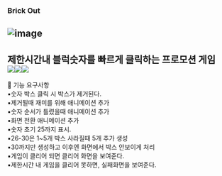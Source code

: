 
### Brick Out

![image](https://github.com/ckk914/BrickOut/assets/50573460/218f477a-06a8-4aca-8517-5fa04916b5f2)
---
 제한시간내 블럭숫자를 빠르게 클릭하는 프로모션 게임<br>
 <img src="https://img.shields.io/badge/language-html-red.svg?style=flat-square"/><img src="https://img.shields.io/badge/language-css-blue.svg?style=flat-square"/><img src="https://img.shields.io/badge/language-js-yellow.svg?style=flat-square"/>
---
🎯 기능 요구사항<br>
 ▪숫자 박스 클릭 시 박스가 제거된다.<br>
 ▪제거될때 재미를 위해 애니메이션 추가<br>
 ▪숫자 순서가 틀렸을때 애니메이션 추가<br>
 ▪화면 전환 애니메이션 추가<br>
 ▪숫자 초기 25까지 표시.<br>
 ▪26-30은 1~5개 박스 사라질때 5개 추가 생성<br>
 ▪30까지만 생성하고 이후엔 화면에서 박스 안보이게 처리<br>
 ▪게임이 클리어 되면 클리어 화면을 보여준다.<br>
 ▪제한시간 내 게임을 클리어 못하면, 실패화면을 보여준다.<br>
